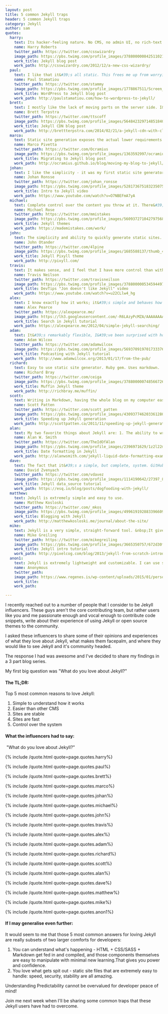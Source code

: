 ```yaml
---
layout: post
title: 5 common Jekyll traps
header: 5 common Jekyll traps
category: Jekyll
author: sam
quotes:
  harry:
    text: Its hacker-feeling nature. No CMS, no admin UI, no rich-text editor, no databases, etc. It just feels like a truly cheap-and-cheerful (whilst actually being very rich in features) way for a technical person to get a site up and running. It feels a lot &lsquo;closer to home&rsquo; by cutting out all the overhead that comes with a more traditional CMS and/or blogging platform. It&rsquo;s by developers, for developers.
    name: Harry Roberts
    twitter_path: https://twitter.com/csswizardry
    image_path: https://pbs.twimg.com/profile_images/378800000842511021/741a0a2593ea55bbd6238f8705c7074f_400x400.jpeg
    work_title: Jekyll blog post
    work_path: http://csswizardry.com/2012/12/a-new-css-wizardry/
  paul:
    text: I like that it&#39;s all static. This frees me up from worrying about making sure I have regular non-corrupt database backups or making sure my CMS was patched of all new security vulnerabilities. Now I just host on Amazon S3 with Cloudfront and have no worries about security or performance.
    name: Paul Stamatiou
    twitter_path: https://twitter.com/stammy
    image_path: https://pbs.twimg.com/profile_images/1778867511/Screen_Shot_2012-01-24_at_2.03.52_PM_400x400.png
    work_title: WordPress to Jekyll blog post
    work_path: http://paulstamatiou.com/how-to-wordpress-to-jekyll/
  brett:
    text: I mostly like the lack of moving parts on the server side. I&#39;ve spent an excessive amount of time replicating standard blogging workflows for my Jekyll setup, so in my case it&#39;s definitely not about convenience. But my site (http://brettterpstra.com) is fast and holds up well under heavy traffic.
    name: Brett Terpstra
    twitter_path: https://twitter.com/ttscoff
    image_path: https://pbs.twimg.com/profile_images/564842329714851840/qqDLuEwd_400x400.jpeg
    work_title: Jekyll CDN blog post
    work_path: http://brettterpstra.com/2014/02/21/a-jekyll-cdn-with-cloudfront/
  marco:
    text: Static site generation exposes the actual lower requirements of some websites: we&#39;re so obsessed with new features in websites that we miss the point of simpler use-cases.
    name: Marco Pivetta
    twitter_path: https://twitter.com/Ocramius
    image_path: https://pbs.twimg.com/profile_images/1363592997/ocramius-aethril-marco-pivetta-1_400x400.png
    work_title: Migrating to Jekyll blog post
    work_path: http://ocramius.github.io/blog/moving-my-blog-to-jekyll/
  johan:
    text: I like the simplicity - it was my first static site generator so knowing this kind of thing existed was a relief from either classic CMS systems or using PHP includes.
    name: Johan Ronsse
    twitter_path: https://twitter.com/johan_ronsse
    image_path: https://pbs.twimg.com/profile_images/528173675183235075/COCkQ3PO_400x400.jpeg
    work_title: Intro to Jekyll video
    work_path: https://www.youtube.com/watch?v=O7NBEFmA7yA
  michael:
    text: Complete control over the content you throw at it. There&#39;s no mystery to what&#39;s going on and it&#39;s easy to understand if you have a basic knowledge of how web pages are built.
    name: Michael Rose
    twitter_path: https://twitter.com/mmistakes
    image_path: https://pbs.twimg.com/profile_images/560937271042797568/m5VndD_B.jpeg
    work_title: Jekyll themes
    work_path: https://mademistakes.com/work/
  john:
    text: The simplicity and ability to quickly generate static sites. I greatly enjoy the ability to use includes in order to share common components like navigation, footers, etc. Same goes for multiple layout support. CLI support is also key.
    name: John Otander
    twitter_path: https://twitter.com/4lpine
    image_path: https://pbs.twimg.com/profile_images/1685588137/thumb_400x400.jpg
    work_title: Jekyll Pixyll theme
    work_path: http://pixyll.com/
  travis:
    text: It makes sense, and I feel that I have more control than with any other CMS I&#39;ve used.
    name: Travis Neilson
    twitter_path: https://twitter.com/travisneilson
    image_path: https://pbs.twimg.com/profile_images/378800000534594497/ff6e59ec85e5f439931a13a11e7e5212_400x400.jpeg
    work_title: DevTips "Jon doesn't like Jekyll" video
    work_path: https://www.youtube.com/watch?v=u22CLlw4_hg
  alex:
    text: I know exactly how it works; it&#39;s simple and behaves how I expect. Being able to write in Markdown is part of this, I have found WYSIWYG editors often produce ugly and sometimes wrong HTML, whereas the Markdown to HTML conversion is very deterministic.  
    name: Alex Pearce
    twitter_path: https://alexpearce.me/
    image_path: https://lh3.googleusercontent.com/-R6LAzyPcMZA/AAAAAAAAAAI/AAAAAAAAALs/iZEqemMNQTc/s120-c/photo.jpg
    work_title: Search in Jekyll tutorial
    work_path: https://alexpearce.me/2012/04/simple-jekyll-searching/
  adam:
    text: It&#39;s remarkably flexible, I&#39;ve been surprised with how easily it has been to make it do something that isn&#39;t technically blogging; photo galleries, podcasting, that sort of thing.   
    name: Adam Wilcox
    twitter_path: https://twitter.com/adamwilcox
    image_path: https://pbs.twimg.com/profile_images/569370919701733376/SZzuCEB-_400x400.jpeg
    work_title: Podcasting with Jekyll tutorial
    work_path: http://www.adamwilcox.org/2013/01/17/from-the-pub/
  richard:
    text: Easy to use static site generator. Ruby gem. Uses markdown.     
    name: Richard Bray
    twitter_path: https://twitter.com/ceiga
    image_path: https://pbs.twimg.com/profile_images/378800000748566726/83e335bc62829792ef3fa876463bb7e3_400x400.jpeg
    work_title: Muffin Jekyll theme
    work_path: http://richbray.me/muffin/
  scott:
    text: Writing in Markdown, having the whole blog on my computer easily, lack of a database, deploying with rsync and (last but not least) the speed for users.       
    name: Scott Patten
    twitter_path: https://twitter.com/scott_patten
    image_path: https://pbs.twimg.com/profile_images/430937746203361280/BtLohkmk_400x400.png
    work_title: Speeding up Jekyll generation
    work_path: http://scottpatten.ca/2011/11/speeding-up-jekyll-generation.html
  alan:
    text: My two favorite things about Jekyll are: 1. The ability to write posts in Markdown and in my text editor of choice. When I used to use WordPress, I&#39;d always write offline and then copy and paste into the editor. Removing the extra step encourages me to write more.&nbsp; 2. The ease of hosting a static site and the reduction of security vulnerabilities eliminating dynamic process and frameworks provides. I understand WordPress has made improvements in the way security patches are distributed but I really like not having to worry about keeping even more software up to date. The machine I run my sites on automatically updates server patches. That equates to much less time maintaining the server.
    name: Alan W. Smith
    twitter_path: https://twitter.com/TheIdOfAlan
    image_path: https://pbs.twimg.com/profile_images/2396971629/1z2l22mqcpqvhlv3hs9t_400x400.jpeg
    work_title: Date formatting in Jekyll
    work_path: http://alanwsmith.com/jekyll-liquid-date-formatting-examples
  dave:
    text: The fact that it&#39;s a simple, but complete, system. GitHub Pages support is also huge.   
    name: David Zvenyach
    twitter_path: https://twitter.com/vdavez
    image_path: https://pbs.twimg.com/profile_images/1114190642/27397_8639519_5240_n_400x400.jpg
    work_title: Jekyll data_source tutorial
    work_path: https://esq.io/blog/posts/dogfooding-with-jekyll/
  matthew:
    text: Jekyll is extremely simple and easy to use.   
    name: Matthew Kosloski
    twitter_path: https://twitter.com/_mkos
    image_path: https://pbs.twimg.com/profile_images/499619192883396609/lAwfijv8_400x400.jpeg
    work_title: Blogging with Jekyll
    work_path: http://matthewkosloski.me/journal/about-the-site/
  mike:
    text: Jekyll is a very simple, straight-forward tool. &nbsp;It gives me just what I need to put together a blog or a static website without all of the extra junk. Tom Preston-Werner called it &quot;blogging for hackers&quot;, and I found that to be an appropriate description. &nbsp;Speaking as a programmer, I found it very easy to dive in and learn the basics. &nbsp;It gives you the freedom and ability to create just about anything you&#39;d need provided you are willing to learn Markdown and a little bit of the Liquid template engine.     
    name: Mike Greiling
    twitter_path: https://twitter.com/mikegreiling
    image_path: https://pbs.twimg.com/profile_images/3665350757/672d30f885ed73aa4e1d7d8d87289649_400x400.png
    work_title: Jekyll intro tutorial
    work_path: http://pixelcog.com/blog/2013/jekyll-from-scratch-introduction/
  anon1:
    text: Jekyll is extremely lightweight and customizable. I can use standard HTML/CSS with Jekyll as a page templater, and that's *it*. It doesn't force me to change anything else about my workflow or learn lots and lots of new things/languages. And...I can use it in combination with Github Pages to host stuff for free :D
    name: Anonymous
    twitter_path: 
    image_path: https://www.regenes.is/wp-content/uploads/2015/01/person-placeholder-400x400.png
    work_title: 
    work_path: 

---
```

I recently reached out to a number of people that I consider to be Jekyll influencers. These guys aren&#39;t the core contributing team, but rather users like you and me passionate enough and vocal enough to contribute code snippets,&nbsp;write about their experience of using Jekyll or open source themes to the community.

I asked these influencers to share some of their opinions and experiences of what they love about Jekyll, what makes them facepalm, and where they would like to see Jekyll and it&#39;s community headed.

The response I had was awesome and I&#39;ve decided to share my findings in a 3 part blog series.

My first big question was &quot;What do you love about Jekyll?&quot;

#### The TL;DR:

Top 5 most common reasons to love Jekyll:

1.  Simple to understand how it works
2.  Easier than other CMS
3.  Sites are stable
4.  Sites are fast
5.  Control over the system

#### What the influencers had to say:

&nbsp;&quot;What do you love about Jekyll?&quot;

{% include /quote.html quote=page.quotes.harry%}

{% include /quote.html quote=page.quotes.paul%}

{% include /quote.html quote=page.quotes.brett%}

{% include /quote.html quote=page.quotes.marco%}

{% include /quote.html quote=page.quotes.johan%}

{% include /quote.html quote=page.quotes.michael%}

{% include /quote.html quote=page.quotes.john%}

{% include /quote.html quote=page.quotes.travis%}

{% include /quote.html quote=page.quotes.alex%}

{% include /quote.html quote=page.quotes.adam%}

{% include /quote.html quote=page.quotes.richard%}

{% include /quote.html quote=page.quotes.scott%}

{% include /quote.html quote=page.quotes.alan%}

{% include /quote.html quote=page.quotes.dave%}

{% include /quote.html quote=page.quotes.matthew%}

{% include /quote.html quote=page.quotes.mike%}

{% include /quote.html quote=page.quotes.anon1%}

#### If I may generalise even further:

It would seem to me that those 5 most common answers for loving Jekyll are really subsets of two larger comforts for developers:

1. You can understand what&#39;s happening - HTML + CSS/SASS + Markdown get fed in and compiled, and those components themselves are easy to manipulate with minimal new learning.That gives you power and confidence.  
2. You love what gets spit out - static site files that are extremely easy to handle: speed, security, stability are all amazing.

Understanding Predictability cannot be overvalued for developer peace of mind!

Join me next week when I&#39;ll be sharing some common traps that these Jekyll users have had to overcome.